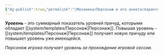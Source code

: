 ```yaml
---
{"dg-publish":true,"permalink":"/Механика/Персонаж и его анкета/Характеристики/Подробнее/Уровень/","noteIcon":"","created":"2025-10-12T10:43:45.110+03:00","updated":"2025-09-24T17:29:53.903+03:00"}
---
```



**Уровень** - это суммарный показатель уровней причуд, которыми обладает [[system/templates/Персонаж\|Персонаж]]. Повышая уровень - [[system/templates/Персонаж\|Персонаж]] получает новую причуду или повышает уровень уже имеющейся. 

*Персонаж игрока получает уровень за прохождение игровой сессии.* 